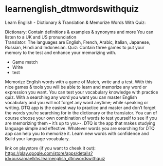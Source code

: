 # learnenglish_dtmwordswithquiz

Learn English - Dictionary & Translation & Memorize Words With Quiz:



Dictionary:
Contain definitions & examples & synonyms and more
You can listen to a UK and US pronunciation  
Translator:
The languages are English, French, Arabic, Italian, Japanese, Russian, Hindi and Indonesian.
Quiz:
Contain three games to put your memory to the test and enhance your memorizing with.
-	Game match
-	Write
-	test


Memorize English words with a game of Match, write and a test. With this nice games & tools you will be able to learn and memorize any word or expression you want.
You can test your vocabulary knowledge with practice quiz. With a searching any word you want you can master English vocabulary and you will not forget any word anytime; while speaking or writing.
DTQ app is the easiest way to practice and master and don’t forget the words you’re searching for in the dictionary or the translator.
You can of course choose your own combination of words to test yourself to see if you are memorizing them – it’s up to you--.
DTQ is the app that makes studying language simple and effective.
Whatever words you are searching for DTQ app can help you to memorize it. Learn new words with confidence and Build your language vocabulary.


link on playstore (if you want to cheek it out): https://play.google.com/store/apps/details?id=oussamaelkhs.learnenglish_dtmwordswithquiz

